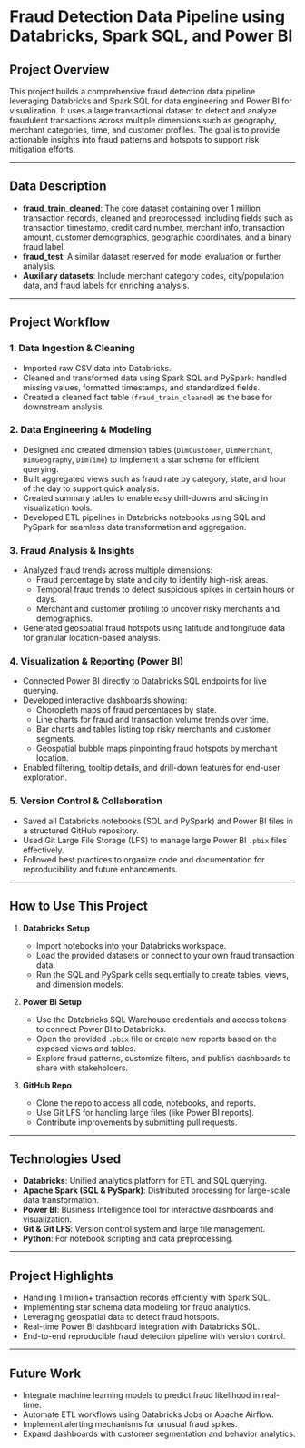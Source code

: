 # Fraud Detection Data Pipeline using Databricks, Spark SQL, and Power BI

## Project Overview

This project builds a comprehensive fraud detection data pipeline leveraging Databricks and Spark SQL for data engineering and Power BI for visualization. It uses a large transactional dataset to detect and analyze fraudulent transactions across multiple dimensions such as geography, merchant categories, time, and customer profiles. The goal is to provide actionable insights into fraud patterns and hotspots to support risk mitigation efforts.

---

## Data Description

- **fraud_train_cleaned**: The core dataset containing over 1 million transaction records, cleaned and preprocessed, including fields such as transaction timestamp, credit card number, merchant info, transaction amount, customer demographics, geographic coordinates, and a binary fraud label.
- **fraud_test**: A similar dataset reserved for model evaluation or further analysis.
- **Auxiliary datasets**: Include merchant category codes, city/population data, and fraud labels for enriching analysis.

---

## Project Workflow

### 1. Data Ingestion & Cleaning
- Imported raw CSV data into Databricks.
- Cleaned and transformed data using Spark SQL and PySpark: handled missing values, formatted timestamps, and standardized fields.
- Created a cleaned fact table (`fraud_train_cleaned`) as the base for downstream analysis.

### 2. Data Engineering & Modeling
- Designed and created dimension tables (`DimCustomer`, `DimMerchant`, `DimGeography`, `DimTime`) to implement a star schema for efficient querying.
- Built aggregated views such as fraud rate by category, state, and hour of the day to support quick analysis.
- Created summary tables to enable easy drill-downs and slicing in visualization tools.
- Developed ETL pipelines in Databricks notebooks using SQL and PySpark for seamless data transformation and aggregation.

### 3. Fraud Analysis & Insights
- Analyzed fraud trends across multiple dimensions:
  - Fraud percentage by state and city to identify high-risk areas.
  - Temporal fraud trends to detect suspicious spikes in certain hours or days.
  - Merchant and customer profiling to uncover risky merchants and demographics.
- Generated geospatial fraud hotspots using latitude and longitude data for granular location-based analysis.

### 4. Visualization & Reporting (Power BI)
- Connected Power BI directly to Databricks SQL endpoints for live querying.
- Developed interactive dashboards showing:
  - Choropleth maps of fraud percentages by state.
  - Line charts for fraud and transaction volume trends over time.
  - Bar charts and tables listing top risky merchants and customer segments.
  - Geospatial bubble maps pinpointing fraud hotspots by merchant location.
- Enabled filtering, tooltip details, and drill-down features for end-user exploration.

### 5. Version Control & Collaboration
- Saved all Databricks notebooks (SQL and PySpark) and Power BI files in a structured GitHub repository.
- Used Git Large File Storage (LFS) to manage large Power BI `.pbix` files effectively.
- Followed best practices to organize code and documentation for reproducibility and future enhancements.

---

## How to Use This Project

1. **Databricks Setup**  
   - Import notebooks into your Databricks workspace.  
   - Load the provided datasets or connect to your own fraud transaction data.  
   - Run the SQL and PySpark cells sequentially to create tables, views, and dimension models.

2. **Power BI Setup**  
   - Use the Databricks SQL Warehouse credentials and access tokens to connect Power BI to Databricks.  
   - Open the provided `.pbix` file or create new reports based on the exposed views and tables.  
   - Explore fraud patterns, customize filters, and publish dashboards to share with stakeholders.

3. **GitHub Repo**  
   - Clone the repo to access all code, notebooks, and reports.  
   - Use Git LFS for handling large files (like Power BI reports).  
   - Contribute improvements by submitting pull requests.

---

## Technologies Used

- **Databricks**: Unified analytics platform for ETL and SQL querying.
- **Apache Spark (SQL & PySpark)**: Distributed processing for large-scale data transformation.
- **Power BI**: Business Intelligence tool for interactive dashboards and visualization.
- **Git & Git LFS**: Version control system and large file management.
- **Python**: For notebook scripting and data preprocessing.

---

## Project Highlights

- Handling 1 million+ transaction records efficiently with Spark SQL.
- Implementing star schema data modeling for fraud analytics.
- Leveraging geospatial data to detect fraud hotspots.
- Real-time Power BI dashboard integration with Databricks SQL.
- End-to-end reproducible fraud detection pipeline with version control.

---

## Future Work

- Integrate machine learning models to predict fraud likelihood in real-time.
- Automate ETL workflows using Databricks Jobs or Apache Airflow.
- Implement alerting mechanisms for unusual fraud spikes.
- Expand dashboards with customer segmentation and behavior analytics.



